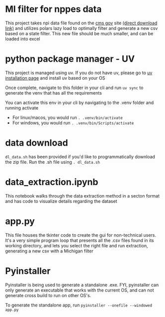 # MI filter for nppes data

This project takes npi data file found on the [cms gov](https://download.cms.gov/nppes/NPI_Files.html) site [(direct download link)](https://download.cms.gov/nppes/NPPES_Data_Dissemination_July_2025_V2.zip) and utilizes polars lazy load to optimally filter and generate a new csv based on a state filter. This new file should be much smaller, and can be loaded into excel

# python package manager - UV

This project is managed using uv. If you do not have uv, please go to [uv installation page](https://docs.astral.sh/uv/getting-started/installation/) and install uv based on your OS

Once complete, navigate to this folder in your cli and run ```uv sync``` to generate the venv that has all the requirements

You can activate this env in your cli by navigating to the .venv folder and running activate
- For linux/macos, you would run ```. .venv/bin/activate```
- For windows, you would run ```. .venv/bin/Scripts/activate```

# data download

```dl_data.sh``` has been provided if you'd like to programmatically download the zip file. Run the .sh file using ```. dl_data.sh```

# data_extraction.ipynb

This notebook walks through the data extraction method in a secton format and has code to visualize details regarding the dataset

# app.py

This file houses the tkinter code to create the gui for non-technical users. It's a very simple program loop that presents all the .csv files found in its working directory, and lets you select the right file and run extraction, generating a new csv with a Michigan filter

# Pyinstaller

Pyinstaller is being used to generate a standalone .exe. FYI, pyinstaller can only generate an executable that works with the current OS, and can not generate cross build to run on other OS's.

To generate the standalone app, run ```pyinstaller --onefile --windowed app.py```